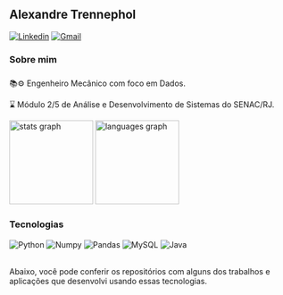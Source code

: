 <h2 align="left">Alexandre Trennephol</h2>

[![Linkedin](https://img.shields.io/badge/LinkedIn-0077B5?style=for-the-badge&logo=linkedin&logoColor=white
)](https://www.linkedin.com/in/alexandretrennephol/)
[![Gmail](https://img.shields.io/badge/Gmail-D14836?style=for-the-badge&logo=gmail&logoColor=white)](a.trenepol@gmail.com)

###

<h3 align="left">Sobre mim </h3>

###

📚⚙️ Engenheiro Mecânico com foco em Dados.

⌛ Módulo 2/5 de Análise e Desenvolvimento de Sistemas do SENAC/RJ.

<div>
  <img src="https://github-readme-stats.vercel.app/api?hide_title=false&hide_rank=false&show_icons=true&include_all_commits=true&count_private=true&disable_animations=false&theme=prussian&locale=en&hide_border=false&username=Tr4nnp0" height="150" alt="stats graph"  />
  <img src="https://github-readme-stats.vercel.app/api/top-langs?locale=en&hide_title=false&layout=compact&card_width=320&langs_count=5&theme=prussian&hide_border=false&username=tr4nnp0" height="150" alt="languages graph"  />
</div>



### Tecnologias 
<div style="display: inline_block">
            <img align="center" alt="Python" src="https://img.shields.io/badge/Python-3776AB?style=for-the-badge&logo=python&logoColor=white" />
            <img align="center" alt="Numpy" src="https://img.shields.io/badge/numpy-%23013243.svg?style=for-the-badge&logo=numpy&logoColor=white" />
            <img align="center" alt="Pandas" src="https://img.shields.io/badge/pandas-%23150458.svg?style=for-the-badge&logo=pandas&logoColor=white" />
            <img align="center" alt="MySQL" src="https://img.shields.io/badge/mysql-%2300f.svg?style=for-the-badge&logo=mysql&logoColor=white" />
            <img align="center" alt="Java" src="https://img.shields.io/badge/java-%23ED8B00.svg?style=for-the-badge&logo=openjdk&logoColor=white" />
</div><br/>

Abaixo, você pode conferir os repositórios com alguns dos trabalhos e aplicações que desenvolvi usando essas tecnologias.
